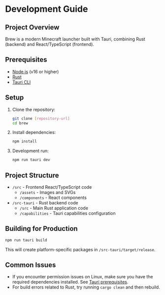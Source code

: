 # Development Guide

## Project Overview

Brew is a modern Minecraft launcher built with Tauri, combining Rust (backend) and React/TypeScript (frontend).

## Prerequisites

- [Node.js](https://nodejs.org/) (v16 or higher)
- [Rust](https://www.rust-lang.org/tools/install)
- [Tauri CLI](https://tauri.app/v1/guides/getting-started/prerequisites)

## Setup

1. Clone the repository:
   ```bash
   git clone [repository-url]
   cd brew
   ```

2. Install dependencies:
   ```bash
   npm install
   ```

3. Development run:
   ```bash
   npm run tauri dev
   ```

## Project Structure

- `/src` - Frontend React/TypeScript code
  - `/assets` - Images and SVGs
  - `/components` - React components
- `/src-tauri` - Rust backend code
  - `/src` - Main Rust application code
  - `/capabilities` - Tauri capabilities configuration

## Building for Production

```bash
npm run tauri build
```

This will create platform-specific packages in `/src-tauri/target/release`.

## Common Issues

- If you encounter permission issues on Linux, make sure you have the required dependencies installed. See [Tauri prerequisites](https://tauri.app/v2/guides/getting-started/prerequisites/).
- For build errors related to Rust, try running `cargo clean` and then rebuild. 